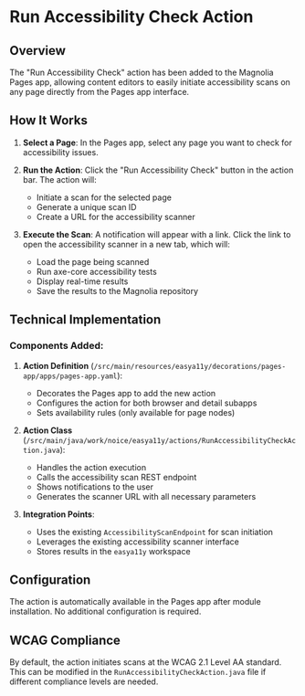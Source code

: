 # Run Accessibility Check Action

## Overview

The "Run Accessibility Check" action has been added to the Magnolia Pages app, allowing content editors to easily initiate accessibility scans on any page directly from the Pages app interface.

## How It Works

1. **Select a Page**: In the Pages app, select any page you want to check for accessibility issues.

2. **Run the Action**: Click the "Run Accessibility Check" button in the action bar. The action will:
   - Initiate a scan for the selected page
   - Generate a unique scan ID
   - Create a URL for the accessibility scanner

3. **Execute the Scan**: A notification will appear with a link. Click the link to open the accessibility scanner in a new tab, which will:
   - Load the page being scanned
   - Run axe-core accessibility tests
   - Display real-time results
   - Save the results to the Magnolia repository

## Technical Implementation

### Components Added:

1. **Action Definition** (`/src/main/resources/easya11y/decorations/pages-app/apps/pages-app.yaml`):
   - Decorates the Pages app to add the new action
   - Configures the action for both browser and detail subapps
   - Sets availability rules (only available for page nodes)

2. **Action Class** (`/src/main/java/work/noice/easya11y/actions/RunAccessibilityCheckAction.java`):
   - Handles the action execution
   - Calls the accessibility scan REST endpoint
   - Shows notifications to the user
   - Generates the scanner URL with all necessary parameters

3. **Integration Points**:
   - Uses the existing `AccessibilityScanEndpoint` for scan initiation
   - Leverages the existing accessibility scanner interface
   - Stores results in the `easya11y` workspace

## Configuration

The action is automatically available in the Pages app after module installation. No additional configuration is required.

## WCAG Compliance

By default, the action initiates scans at the WCAG 2.1 Level AA standard. This can be modified in the `RunAccessibilityCheckAction.java` file if different compliance levels are needed.